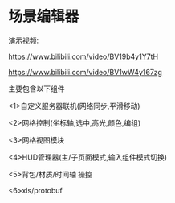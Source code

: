 # 场景编辑器


演示视频:

https://www.bilibili.com/video/BV19b4y1Y7tH

https://www.bilibili.com/video/BV1wW4y167zg


主要包含以下组件

<1>自定义服务器联机(网络同步,平滑移动)

<2>网格控制(坐标轴,选中,高光,颜色,编组)

<3>网格视图模块

<4>HUD管理器(主/子页面模式,输入组件模式切换)

<5>背包/材质/时间轴 操控

<6>xls/protobuf

